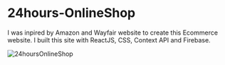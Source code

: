 # 24hours-OnlineShop
I was inpired by Amazon and Wayfair website to create this Ecommerce website. I built this site with ReactJS, CSS, Context API and Firebase. 


![24hoursOnlineShop](https://user-images.githubusercontent.com/70451928/146648578-b314e09c-ad4f-4d52-b6da-c87ded2a6967.png)

